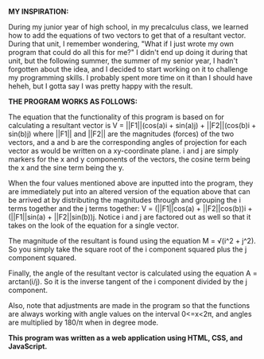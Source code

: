 **MY INSPIRATION:**

During my junior year of high school, in my precalculus class, we learned how to add the equations of two vectors to get that of a resultant vector. During that unit, I remember wondering, "What if I just wrote my own program that could do all this for me?" I didn't end up doing it during that unit, but the following summer, the summer of my senior year, I hadn't forgotten about the idea, and I decided to start working on it to challenge my programming skills. I probably spent more time on it than I should have heheh, but I gotta say I was pretty happy with the result.

**THE PROGRAM WORKS AS FOLLOWS:**

The equation that the functionality of this program is based on for calculating a resultant vector is V = ||F1||(cos(a)i + sin(a)j) + ||F2||(cos(b)i + sin(b)j) where ||F1|| and ||F2|| are the magnitudes (forces) of the two vectors, and a and b are the corresponding angles of projection for each vector as would be written on a xy-coordinate plane. i and j are simply markers for the x and y components of the vectors, the cosine term being the x and the sine term being the y.

When the four values mentioned above are inputted into the program, they are immediately put into an altered version of the equation above that can be arrived at by distributing the magnitudes through and grouping the i terms together and the j terms together: V = (||F1||cos(a) + ||F2||cos(b))i + (||F1||sin(a) + ||F2||sin(b))j. Notice i and j are factored out as well so that it takes on the look of the equation for a single vector.

The magnitude of the resultant is found using the equation M = √(i^2 + j^2). So you simply take the square root of the i component squared plus the j component squared.

Finally, the angle of the resultant vector is calculated using the equation A = arctan(i/j). So it is the inverse tangent of the i component divided by the j component.

Also, note that adjustments are made in the program so that the functions are always working with angle values on the interval 0<=x<2π, and angles are multiplied by 180/π when in degree mode.

**This program was written as a web application using HTML, CSS, and JavaScript.**
